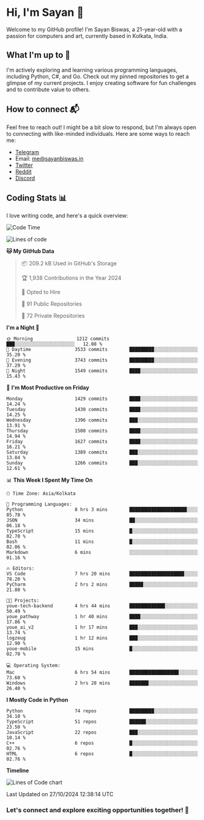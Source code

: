 # Hi, I'm Sayan 👋

Welcome to my GitHub profile! I'm Sayan Biswas, a 21-year-old with a passion for computers and art, currently based in Kolkata, India.

## What I'm up to 🚀

I'm actively exploring and learning various programming languages, including Python, C#, and Go. Check out my pinned repositories to get a glimpse of my current projects. I enjoy creating software for fun challenges and to contribute value to others.

## How to connect 📬

Feel free to reach out! I might be a bit slow to respond, but I'm always open to connecting with like-minded individuals. Here are some ways to reach me:

- [Telegram](https://t.me/dank_as_fuck)
- Email: [me@sayanbiswas.in](mailto:me@sayanbiswas.in)
- [Twitter](https://twitter.com/TheDankDel)
- [Reddit](https://www.reddit.com/user/dank_as_fuck_/)
- [Discord](https://discordapp.com/users/506536929152466945)

## Coding Stats 📊

I love writing code, and here's a quick overview:

<!--START_SECTION:waka-->
![Code Time](http://img.shields.io/badge/Code%20Time-1%2C901%20hrs%2011%20mins-blue)

![Lines of code](https://img.shields.io/badge/From%20Hello%20World%20I%27ve%20Written-6.2%20million%20lines%20of%20code-blue)

**🐱 My GitHub Data** 

> 📦 209.2 kB Used in GitHub's Storage 
 > 
> 🏆 1,938 Contributions in the Year 2024
 > 
> 💼 Opted to Hire
 > 
> 📜 91 Public Repositories 
 > 
> 🔑 72 Private Repositories 
 > 
**I'm a Night 🦉** 

```text
🌞 Morning                1212 commits        ███░░░░░░░░░░░░░░░░░░░░░░   12.08 % 
🌆 Daytime                3533 commits        █████████░░░░░░░░░░░░░░░░   35.20 % 
🌃 Evening                3743 commits        █████████░░░░░░░░░░░░░░░░   37.29 % 
🌙 Night                  1549 commits        ████░░░░░░░░░░░░░░░░░░░░░   15.43 % 
```
📅 **I'm Most Productive on Friday** 

```text
Monday                   1429 commits        ████░░░░░░░░░░░░░░░░░░░░░   14.24 % 
Tuesday                  1430 commits        ████░░░░░░░░░░░░░░░░░░░░░   14.25 % 
Wednesday                1396 commits        ███░░░░░░░░░░░░░░░░░░░░░░   13.91 % 
Thursday                 1500 commits        ████░░░░░░░░░░░░░░░░░░░░░   14.94 % 
Friday                   1627 commits        ████░░░░░░░░░░░░░░░░░░░░░   16.21 % 
Saturday                 1389 commits        ███░░░░░░░░░░░░░░░░░░░░░░   13.84 % 
Sunday                   1266 commits        ███░░░░░░░░░░░░░░░░░░░░░░   12.61 % 
```


📊 **This Week I Spent My Time On** 

```text
🕑︎ Time Zone: Asia/Kolkata

💬 Programming Languages: 
Python                   8 hrs 3 mins        █████████████████████░░░░   85.78 % 
JSON                     34 mins             ██░░░░░░░░░░░░░░░░░░░░░░░   06.18 % 
TypeScript               15 mins             █░░░░░░░░░░░░░░░░░░░░░░░░   02.70 % 
Bash                     11 mins             █░░░░░░░░░░░░░░░░░░░░░░░░   02.06 % 
Markdown                 6 mins              ░░░░░░░░░░░░░░░░░░░░░░░░░   01.16 % 

🔥 Editors: 
VS Code                  7 hrs 20 mins       ████████████████████░░░░░   78.20 % 
PyCharm                  2 hrs 2 mins        █████░░░░░░░░░░░░░░░░░░░░   21.80 % 

🐱‍💻 Projects: 
youe-tech-backend        4 hrs 44 mins       █████████████░░░░░░░░░░░░   50.49 % 
youe_pathway             1 hr 40 mins        ████░░░░░░░░░░░░░░░░░░░░░   17.86 % 
youe_ai_v2               1 hr 17 mins        ███░░░░░░░░░░░░░░░░░░░░░░   13.74 % 
logzeug                  1 hr 12 mins        ███░░░░░░░░░░░░░░░░░░░░░░   12.90 % 
youe-mobile              15 mins             █░░░░░░░░░░░░░░░░░░░░░░░░   02.70 % 

💻 Operating System: 
Mac                      6 hrs 54 mins       ██████████████████░░░░░░░   73.60 % 
Windows                  2 hrs 28 mins       ███████░░░░░░░░░░░░░░░░░░   26.40 % 
```

**I Mostly Code in Python** 

```text
Python                   74 repos            █████████░░░░░░░░░░░░░░░░   34.10 % 
TypeScript               51 repos            ██████░░░░░░░░░░░░░░░░░░░   23.50 % 
JavaScript               22 repos            ███░░░░░░░░░░░░░░░░░░░░░░   10.14 % 
C++                      6 repos             █░░░░░░░░░░░░░░░░░░░░░░░░   02.76 % 
HTML                     6 repos             █░░░░░░░░░░░░░░░░░░░░░░░░   02.76 % 
```



**Timeline**

![Lines of Code chart](https://raw.githubusercontent.com/Dank-del/Dank-del/main/assets/bar_graph.png)


 Last Updated on 27/10/2024 12:38:14 UTC
<!--END_SECTION:waka-->

### Let's connect and explore exciting opportunities together! 🚀
